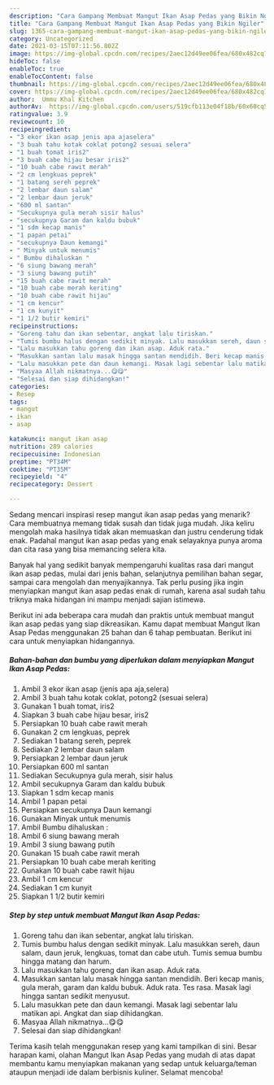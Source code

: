 ```yaml
---
description: "Cara Gampang Membuat Mangut Ikan Asap Pedas yang Bikin Ngiler"
title: "Cara Gampang Membuat Mangut Ikan Asap Pedas yang Bikin Ngiler"
slug: 1365-cara-gampang-membuat-mangut-ikan-asap-pedas-yang-bikin-ngiler
category: Uncategorized
date: 2021-03-15T07:11:56.802Z
image: https://img-global.cpcdn.com/recipes/2aec12d49ee06fea/680x482cq70/mangut-ikan-asap-pedas-foto-resep-utama.jpg
hideToc: false
enableToc: true
enableTocContent: false
thumbnail: https://img-global.cpcdn.com/recipes/2aec12d49ee06fea/680x482cq70/mangut-ikan-asap-pedas-foto-resep-utama.jpg
cover: https://img-global.cpcdn.com/recipes/2aec12d49ee06fea/680x482cq70/mangut-ikan-asap-pedas-foto-resep-utama.jpg
author:  Ummu Khal Kitchen
authorAv:  https://img-global.cpcdn.com/users/519cfb113e04f18b/60x60cq50/avatar.jpg
ratingvalue: 3.9
reviewcount: 10
recipeingredient:
- "3 ekor ikan asap jenis apa ajaselera"
- "3 buah tahu kotak coklat potong2 sesuai selera"
- "1 buah tomat iris2"
- "3 buah cabe hijau besar iris2"
- "10 buah cabe rawit merah"
- "2 cm lengkuas peprek"
- "1 batang sereh peprek"
- "2 lembar daun salam"
- "2 lembar daun jeruk"
- "600 ml santan"
- "Secukupnya gula merah sisir halus"
- "secukupnya Garam dan kaldu bubuk"
- "1 sdm kecap manis"
- "1 papan petai"
- "secukupnya Daun kemangi"
- " Minyak untuk menumis"
- " Bumbu dihaluskan "
- "6 siung bawang merah"
- "3 siung bawang putih"
- "15 buah cabe rawit merah"
- "10 buah cabe merah keriting"
- "10 buah cabe rawit hijau"
- "1 cm kencur"
- "1 cm kunyit"
- "1 1/2 butir kemiri"
recipeinstructions:
- "Goreng tahu dan ikan sebentar, angkat lalu tiriskan."
- "Tumis bumbu halus dengan sedikit minyak. Lalu masukkan sereh, daun salam, daun jeruk, lengkuas, tomat dan cabe utuh. Tumis semua bumbu hingga matang dan harum."
- "Lalu masukkan tahu goreng dan ikan asap. Aduk rata."
- "Masukkan santan lalu masak hingga santan mendidih. Beri kecap manis, gula merah, garam dan kaldu bubuk. Aduk rata. Tes rasa. Masak lagi hingga santan sedikit menyusut."
- "Lalu masukkan pete dan daun kemangi. Masak lagi sebentar lalu matikan api. Angkat dan siap dihidangkan."
- "Masyaa Allah nikmatnya...😋😋"
- "Selesai dan siap dihidangkan!"
categories:
- Resep
tags:
- mangut
- ikan
- asap

katakunci: mangut ikan asap 
nutrition: 289 calories
recipecuisine: Indonesian
preptime: "PT34M"
cooktime: "PT35M"
recipeyield: "4"
recipecategory: Dessert

---
```



Sedang mencari inspirasi resep mangut ikan asap pedas yang menarik? Cara membuatnya memang tidak susah dan tidak juga mudah. Jika keliru mengolah maka hasilnya tidak akan memuaskan dan justru cenderung tidak enak. Padahal mangut ikan asap pedas yang enak selayaknya punya aroma dan cita rasa yang bisa memancing selera kita.


Banyak hal yang sedikit banyak mempengaruhi kualitas rasa dari mangut ikan asap pedas, mulai dari jenis bahan, selanjutnya pemilihan bahan segar, sampai cara mengolah dan menyajikannya. Tak perlu pusing jika ingin menyiapkan mangut ikan asap pedas enak di rumah, karena asal sudah tahu triknya maka hidangan ini mampu menjadi sajian istimewa.




Berikut ini ada beberapa cara mudah dan praktis untuk membuat mangut ikan asap pedas yang siap dikreasikan. Kamu dapat membuat Mangut Ikan Asap Pedas menggunakan 25 bahan dan 6 tahap pembuatan. Berikut ini cara untuk menyiapkan hidangannya.

<!--inarticleads1-->

##### Bahan-bahan dan bumbu yang diperlukan dalam menyiapkan Mangut Ikan Asap Pedas:

1. Ambil 3 ekor ikan asap (jenis apa aja,selera)
1. Ambil 3 buah tahu kotak coklat, potong2 (sesuai selera)
1. Gunakan 1 buah tomat, iris2
1. Siapkan 3 buah cabe hijau besar, iris2
1. Persiapkan 10 buah cabe rawit merah
1. Gunakan 2 cm lengkuas, peprek
1. Sediakan 1 batang sereh, peprek
1. Sediakan 2 lembar daun salam
1. Persiapkan 2 lembar daun jeruk
1. Persiapkan 600 ml santan
1. Sediakan Secukupnya gula merah, sisir halus
1. Ambil secukupnya Garam dan kaldu bubuk
1. Siapkan 1 sdm kecap manis
1. Ambil 1 papan petai
1. Persiapkan secukupnya Daun kemangi
1. Gunakan  Minyak untuk menumis
1. Ambil  Bumbu dihaluskan :
1. Ambil 6 siung bawang merah
1. Ambil 3 siung bawang putih
1. Gunakan 15 buah cabe rawit merah
1. Persiapkan 10 buah cabe merah keriting
1. Gunakan 10 buah cabe rawit hijau
1. Ambil 1 cm kencur
1. Sediakan 1 cm kunyit
1. Siapkan 1 1/2 butir kemiri




<!--inarticleads2-->

##### Step by step untuk membuat Mangut Ikan Asap Pedas:

1. Goreng tahu dan ikan sebentar, angkat lalu tiriskan.
1. Tumis bumbu halus dengan sedikit minyak. Lalu masukkan sereh, daun salam, daun jeruk, lengkuas, tomat dan cabe utuh. Tumis semua bumbu hingga matang dan harum.
1. Lalu masukkan tahu goreng dan ikan asap. Aduk rata.
1. Masukkan santan lalu masak hingga santan mendidih. Beri kecap manis, gula merah, garam dan kaldu bubuk. Aduk rata. Tes rasa. Masak lagi hingga santan sedikit menyusut.
1. Lalu masukkan pete dan daun kemangi. Masak lagi sebentar lalu matikan api. Angkat dan siap dihidangkan.
1. Masyaa Allah nikmatnya...😋😋
1. Selesai dan siap dihidangkan!



Terima kasih telah menggunakan resep yang kami tampilkan di sini. Besar harapan kami, olahan Mangut Ikan Asap Pedas yang mudah di atas dapat membantu kamu menyiapkan makanan yang sedap untuk keluarga/teman ataupun menjadi ide dalam berbisnis kuliner. Selamat mencoba!
